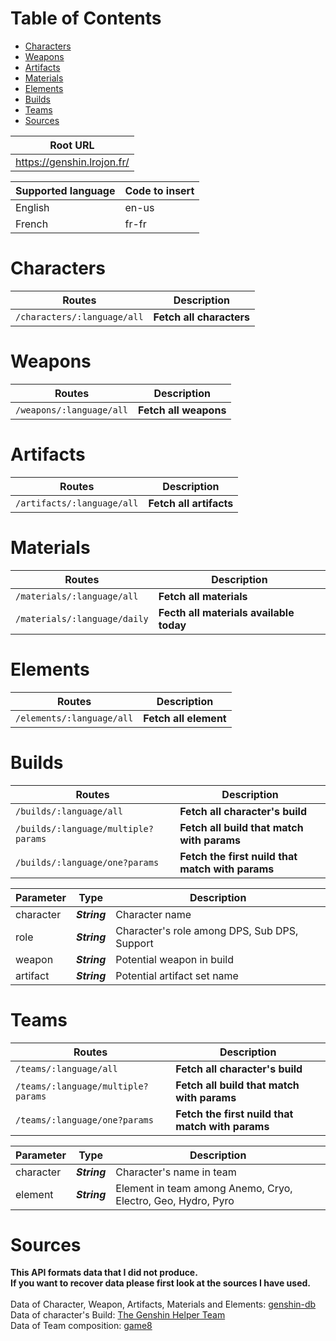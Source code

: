 # Table of Contents
- [Characters](#characters)
- [Weapons](#weapons)
- [Artifacts](#artifacts)
- [Materials](#materials)
- [Elements](#elements)
- [Builds](#builds)
- [Teams](#teams)
- [Sources](#sources)

| Root URL                 |
|--------------------------|
|https://genshin.lrojon.fr/|

| Supported language | Code to insert |
| ------------------ | -------------- |
| English            | en-us          |
| French             | fr-fr          |

# Characters

| Routes                        | Description              |
| ----------------------------- | ------------------------ |
| ``/characters/:language/all`` | __Fetch all characters__ |

# Weapons

| Routes                     | Description           |
| -------------------------- | --------------------- |
| ``/weapons/:language/all`` | __Fetch all weapons__ |

# Artifacts

| Routes                       | Description             |
| ---------------------------- | ----------------------- |
| ``/artifacts/:language/all`` | __Fetch all artifacts__ |

# Materials

| Routes                         | Description                             |
| ------------------------------ | --------------------------------------- |
| ``/materials/:language/all``   | __Fetch all materials__                 |
| ``/materials/:language/daily`` | __Fecth all materials available today__ |

# Elements

| Routes                      | Description           |
| --------------------------- | --------------------- |
| ``/elements/:language/all`` | __Fetch all element__ |

# Builds

| Routes                                | Description                                      |
| ------------------------------------- | ------------------------------------------------ |
| ``/builds/:language/all``             | __Fetch all character's build__                  |
| ``/builds/:language/multiple?params`` | __Fetch all build that match with params__       |
| ``/builds/:language/one?params``      | __Fetch the first nuild that match with params__ |

| Parameter | Type         | Description                                  |
| --------- | ------------ | -------------------------------------------- |
| character | ___String___ | Character name                               |
| role      | ___String___ | Character's role among DPS, Sub DPS, Support |
| weapon    | ___String___ | Potential weapon in build                    |
| artifact  | ___String___ | Potential artifact set name                  |

# Teams

| Routes                               | Description                                      |
| ------------------------------------ | ------------------------------------------------ |
| ``/teams/:language/all``             | __Fetch all character's build__                  |
| ``/teams/:language/multiple?params`` | __Fetch all build that match with params__       |
| ``/teams/:language/one?params``      | __Fetch the first nuild that match with params__ |

| Parameter | Type         | Description                                                  |
| --------- | ------------ | ------------------------------------------------------------ |
| character | ___String___ | Character's name in team                                     |
| element   | ___String___ | Element in team among Anemo, Cryo, Electro, Geo, Hydro, Pyro |

# Sources

__This API formats data that I did not produce.<br>
If you want to recover data please first look at the sources I have used.__<br>
<br>
Data of Character, Weapon, Artifacts, Materials and Elements: [genshin-db](https://github.com/theBowja/genshin-db#genshindbcharactersquery-opts)<br>
Data of character's Build: [The Genshin Helper Team](https://docs.google.com/spreadsheets/d/1gNxZ2xab1J6o1TuNVWMeLOZ7TPOqrsf3SshP5DLvKzI/htmlview#)<br>
Data of Team composition: [game8](https://game8.co/games/Genshin-Impact/archives/301819)
